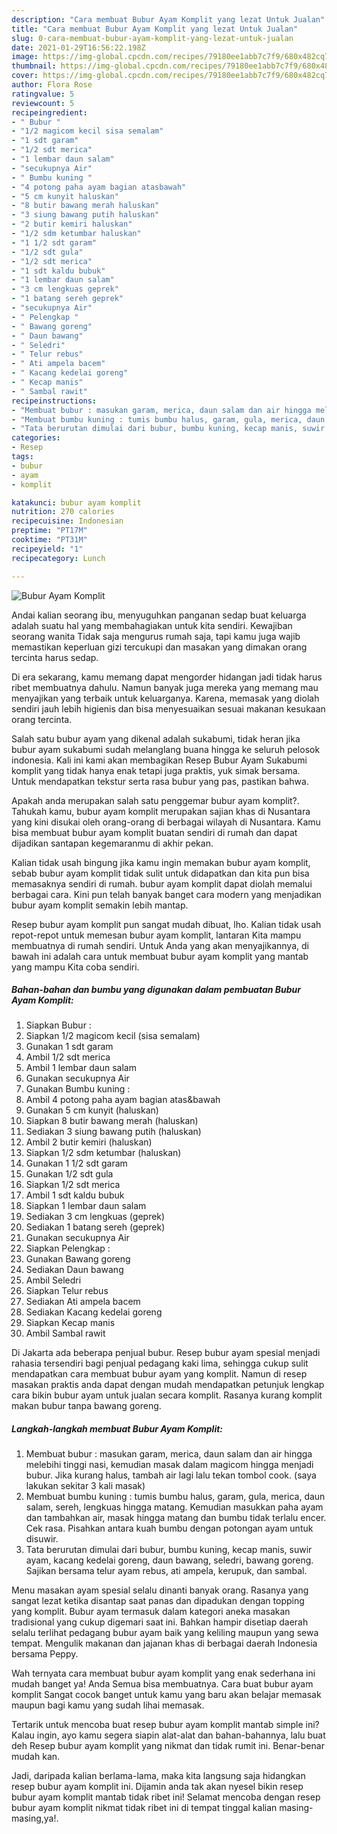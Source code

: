 ```yaml
---
description: "Cara membuat Bubur Ayam Komplit yang lezat Untuk Jualan"
title: "Cara membuat Bubur Ayam Komplit yang lezat Untuk Jualan"
slug: 0-cara-membuat-bubur-ayam-komplit-yang-lezat-untuk-jualan
date: 2021-01-29T16:56:22.198Z
image: https://img-global.cpcdn.com/recipes/79180ee1abb7c7f9/680x482cq70/bubur-ayam-komplit-foto-resep-utama.jpg
thumbnail: https://img-global.cpcdn.com/recipes/79180ee1abb7c7f9/680x482cq70/bubur-ayam-komplit-foto-resep-utama.jpg
cover: https://img-global.cpcdn.com/recipes/79180ee1abb7c7f9/680x482cq70/bubur-ayam-komplit-foto-resep-utama.jpg
author: Flora Rose
ratingvalue: 5
reviewcount: 5
recipeingredient:
- " Bubur "
- "1/2 magicom kecil sisa semalam"
- "1 sdt garam"
- "1/2 sdt merica"
- "1 lembar daun salam"
- "secukupnya Air"
- " Bumbu kuning "
- "4 potong paha ayam bagian atasbawah"
- "5 cm kunyit haluskan"
- "8 butir bawang merah haluskan"
- "3 siung bawang putih haluskan"
- "2 butir kemiri haluskan"
- "1/2 sdm ketumbar haluskan"
- "1 1/2 sdt garam"
- "1/2 sdt gula"
- "1/2 sdt merica"
- "1 sdt kaldu bubuk"
- "1 lembar daun salam"
- "3 cm lengkuas geprek"
- "1 batang sereh geprek"
- "secukupnya Air"
- " Pelengkap "
- " Bawang goreng"
- " Daun bawang"
- " Seledri"
- " Telur rebus"
- " Ati ampela bacem"
- " Kacang kedelai goreng"
- " Kecap manis"
- " Sambal rawit"
recipeinstructions:
- "Membuat bubur : masukan garam, merica, daun salam dan air hingga melebihi tinggi nasi, kemudian masak dalam magicom hingga menjadi bubur. Jika kurang halus, tambah air lagi lalu tekan tombol cook. (saya lakukan sekitar 3 kali masak)"
- "Membuat bumbu kuning : tumis bumbu halus, garam, gula, merica, daun salam, sereh, lengkuas hingga matang. Kemudian masukkan paha ayam dan tambahkan air, masak hingga matang dan bumbu tidak terlalu encer. Cek rasa. Pisahkan antara kuah bumbu dengan potongan ayam untuk disuwir."
- "Tata berurutan dimulai dari bubur, bumbu kuning, kecap manis, suwir ayam, kacang kedelai goreng, daun bawang, seledri, bawang goreng. Sajikan bersama telur ayam rebus, ati ampela, kerupuk, dan sambal."
categories:
- Resep
tags:
- bubur
- ayam
- komplit

katakunci: bubur ayam komplit 
nutrition: 270 calories
recipecuisine: Indonesian
preptime: "PT17M"
cooktime: "PT31M"
recipeyield: "1"
recipecategory: Lunch

---
```



![Bubur Ayam Komplit](https://img-global.cpcdn.com/recipes/79180ee1abb7c7f9/680x482cq70/bubur-ayam-komplit-foto-resep-utama.jpg)

Andai kalian seorang ibu, menyuguhkan panganan sedap buat keluarga adalah suatu hal yang membahagiakan untuk kita sendiri. Kewajiban seorang  wanita Tidak saja mengurus rumah saja, tapi kamu juga wajib memastikan keperluan gizi tercukupi dan masakan yang dimakan orang tercinta harus sedap.

Di era  sekarang, kamu memang dapat mengorder hidangan jadi tidak harus ribet membuatnya dahulu. Namun banyak juga mereka yang memang mau menyajikan yang terbaik untuk keluarganya. Karena, memasak yang diolah sendiri jauh lebih higienis dan bisa menyesuaikan sesuai makanan kesukaan orang tercinta. 

Salah satu bubur ayam yang dikenal adalah sukabumi, tidak heran jika bubur ayam sukabumi sudah melanglang buana hingga ke seluruh pelosok indonesia. Kali ini kami akan membagikan Resep Bubur Ayam Sukabumi komplit yang tidak hanya enak tetapi juga praktis, yuk simak bersama. Untuk mendapatkan tekstur serta rasa bubur yang pas, pastikan bahwa.

Apakah anda merupakan salah satu penggemar bubur ayam komplit?. Tahukah kamu, bubur ayam komplit merupakan sajian khas di Nusantara yang kini disukai oleh orang-orang di berbagai wilayah di Nusantara. Kamu bisa membuat bubur ayam komplit buatan sendiri di rumah dan dapat dijadikan santapan kegemaranmu di akhir pekan.

Kalian tidak usah bingung jika kamu ingin memakan bubur ayam komplit, sebab bubur ayam komplit tidak sulit untuk didapatkan dan kita pun bisa memasaknya sendiri di rumah. bubur ayam komplit dapat diolah memalui berbagai cara. Kini pun telah banyak banget cara modern yang menjadikan bubur ayam komplit semakin lebih mantap.

Resep bubur ayam komplit pun sangat mudah dibuat, lho. Kalian tidak usah repot-repot untuk memesan bubur ayam komplit, lantaran Kita mampu membuatnya di rumah sendiri. Untuk Anda yang akan menyajikannya, di bawah ini adalah cara untuk membuat bubur ayam komplit yang mantab yang mampu Kita coba sendiri.

<!--inarticleads1-->

##### Bahan-bahan dan bumbu yang digunakan dalam pembuatan Bubur Ayam Komplit:

1. Siapkan  Bubur :
1. Siapkan 1/2 magicom kecil (sisa semalam)
1. Gunakan 1 sdt garam
1. Ambil 1/2 sdt merica
1. Ambil 1 lembar daun salam
1. Gunakan secukupnya Air
1. Gunakan  Bumbu kuning :
1. Ambil 4 potong paha ayam bagian atas&amp;bawah
1. Gunakan 5 cm kunyit (haluskan)
1. Siapkan 8 butir bawang merah (haluskan)
1. Sediakan 3 siung bawang putih (haluskan)
1. Ambil 2 butir kemiri (haluskan)
1. Siapkan 1/2 sdm ketumbar (haluskan)
1. Gunakan 1 1/2 sdt garam
1. Gunakan 1/2 sdt gula
1. Siapkan 1/2 sdt merica
1. Ambil 1 sdt kaldu bubuk
1. Siapkan 1 lembar daun salam
1. Sediakan 3 cm lengkuas (geprek)
1. Sediakan 1 batang sereh (geprek)
1. Gunakan secukupnya Air
1. Siapkan  Pelengkap :
1. Gunakan  Bawang goreng
1. Sediakan  Daun bawang
1. Ambil  Seledri
1. Siapkan  Telur rebus
1. Sediakan  Ati ampela bacem
1. Sediakan  Kacang kedelai goreng
1. Siapkan  Kecap manis
1. Ambil  Sambal rawit


Di Jakarta ada beberapa penjual bubur. Resep bubur ayam spesial menjadi rahasia tersendiri bagi penjual pedagang kaki lima, sehingga cukup sulit mendapatkan cara membuat bubur ayam yang komplit. Namun di resep masakan praktis anda dapat dengan mudah mendapatkan petunjuk lengkap cara bikin bubur ayam untuk jualan secara komplit. Rasanya kurang komplit makan bubur tanpa bawang goreng. 

<!--inarticleads2-->

##### Langkah-langkah membuat Bubur Ayam Komplit:

1. Membuat bubur : masukan garam, merica, daun salam dan air hingga melebihi tinggi nasi, kemudian masak dalam magicom hingga menjadi bubur. Jika kurang halus, tambah air lagi lalu tekan tombol cook. (saya lakukan sekitar 3 kali masak)
1. Membuat bumbu kuning : tumis bumbu halus, garam, gula, merica, daun salam, sereh, lengkuas hingga matang. Kemudian masukkan paha ayam dan tambahkan air, masak hingga matang dan bumbu tidak terlalu encer. Cek rasa. Pisahkan antara kuah bumbu dengan potongan ayam untuk disuwir.
1. Tata berurutan dimulai dari bubur, bumbu kuning, kecap manis, suwir ayam, kacang kedelai goreng, daun bawang, seledri, bawang goreng. Sajikan bersama telur ayam rebus, ati ampela, kerupuk, dan sambal.


Menu masakan ayam spesial selalu dinanti banyak orang. Rasanya yang sangat lezat ketika disantap saat panas dan dipadukan dengan topping yang komplit. Bubur ayam termasuk dalam kategori aneka masakan tradisional yang cukup digemari saat ini. Bahkan hampir disetiap daerah selalu terlihat pedagang bubur ayam baik yang keliling maupun yang sewa tempat. Mengulik makanan dan jajanan khas di berbagai daerah Indonesia bersama Peppy. 

Wah ternyata cara membuat bubur ayam komplit yang enak sederhana ini mudah banget ya! Anda Semua bisa membuatnya. Cara buat bubur ayam komplit Sangat cocok banget untuk kamu yang baru akan belajar memasak maupun bagi kamu yang sudah lihai memasak.

Tertarik untuk mencoba buat resep bubur ayam komplit mantab simple ini? Kalau ingin, ayo kamu segera siapin alat-alat dan bahan-bahannya, lalu buat deh Resep bubur ayam komplit yang nikmat dan tidak rumit ini. Benar-benar mudah kan. 

Jadi, daripada kalian berlama-lama, maka kita langsung saja hidangkan resep bubur ayam komplit ini. Dijamin anda tak akan nyesel bikin resep bubur ayam komplit mantab tidak ribet ini! Selamat mencoba dengan resep bubur ayam komplit nikmat tidak ribet ini di tempat tinggal kalian masing-masing,ya!.

